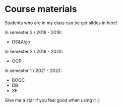 # Course materials

Students who are in my class can be get slides in here!

In semester 2 / 2018 - 2019:
- DS&Algo

In semester 2 / 2019 - 2020:
- OOP

In semester 1 / 2021 - 2022:
- BOQC
- DB
- SE

Give me a star if you feel good when using it :)
